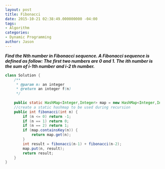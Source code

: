 ```yaml
---
layout: post
title: Fibonacci
date: 2015-10-21 02:38:49.000000000 -04:00
tags:
- Algorithm
categories:
- Dynamic Programming
author: Jason
---
```

<p><strong><em>Find the Nth number in Fibonacci sequence. A Fibonacci sequence is defined as follow: The first two numbers are 0 and 1. The ith number is the sum of i-1th number and i-2 th number.</em></strong></p>


``` java
class Solution {
    /**
     * @param n: an integer
     * @return an integer f(n)
     */
    
    public static HashMap<Integer,Integer> map = new HashMap<Integer,Integer>();
    //create a static hashmap to be used during recursion
    public int fibonacci(int n) {
        if (n <= 0) return -1;
        if (n == 1) return 0;
        if (n == 2) return 1;
        if (map.containsKey(n)) {
            return map.get(n);
        }
        int result = fibonacci(n-1) + fibonacci(n-2);
        map.put(n, result);
        return result;
    }
}
```
